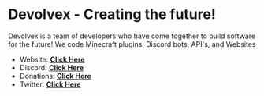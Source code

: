 # Devolvex - Creating the future! 
Devolvex is a team of developers who have come together to build software for the future! We code Minecraft plugins, Discord bots, API's, and Websites

- Website: **[Click Here](http://devolvex.net/)**
- Discord: **[Click Here](https://discord.gg/RxBRqmJTrk)**
- Donations: **[Click Here](https://buy.stripe.com/00g4imeAS05w2xG3cc)**
- Twitter: **[Click Here](https://twitter.com/DevolvexHQ)**
